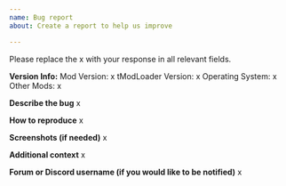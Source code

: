 ```yaml
---
name: Bug report
about: Create a report to help us improve

---
```


Please replace the x with your response in all relevant fields.

**Version Info:**
Mod Version:        x
tModLoader Version: x
Operating System:   x
Other Mods:         x

**Describe the bug**
x

**How to reproduce**
x

**Screenshots (if needed)**
x

**Additional context**
x

**Forum or Discord username (if you would like to be notified)**
x
